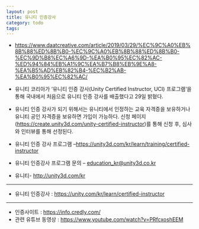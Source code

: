 ```yaml
---
layout: post
title: 유니티 인증강사
category: todo
tags: 
---
```


* https://www.daatcreative.com/article/2019/03/29/%EC%9C%A0%EB%8B%88%ED%8B%B0-%EC%9C%A0%EB%8B%88%ED%8B%B0-%EC%9D%B8%EC%A6%9D-%EA%B0%95%EC%82%AC-%ED%94%84%EB%A1%9C%EA%B7%B8%EB%9E%A8-%EA%B5%AD%EB%82%B4-%EC%B2%AB-%EA%B0%95%EC%82%AC/


* 유니티 코리아가 ‘유니티 인증 강사(Unity Certified Instructor, UCI) 프로그램’을 통해 국내에서 처음으로 유니티 인증 강사를 배출했다고 29일 밝혔다.
* 유니티 인증 강사가 되기 위해서는 유니티에서 인정하는 교육 자격증을 보유하거나 유니티 공인 자격증을 보유하면 가입이 가능하다. 신청 페이지(https://create.unity3d.com/unity-certified-instructor)를 통해 신청 후, 심사와 인터뷰를 통해 선정된다.
* 유니티 인증 강사 프로그램 –https://unity3d.com/kr/learn/training/certified-instructor
* 유니티 인증강사 프로그램 문의 – education_kr@unity3d.co.kr
* 유니티- http://unity3d.com/kr

---

* 유니티 인증강사 : <https://unity.com/kr/learn/certified-instructor>

---

* 인증사이트 : <https://info.credly.com/>
* 관련 유튜브 동영상 : https://www.youtube.com/watch?v=PRfcxoshEEM